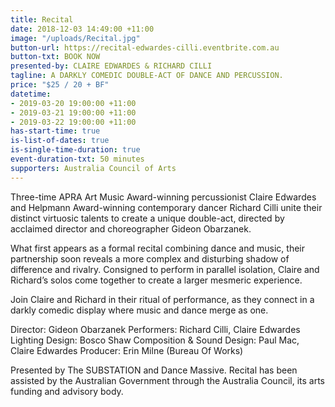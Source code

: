 ```yaml
---
title: Recital
date: 2018-12-03 14:49:00 +11:00
image: "/uploads/Recital.jpg"
button-url: https://recital-edwardes-cilli.eventbrite.com.au
button-txt: BOOK NOW
presented-by: CLAIRE EDWARDES & RICHARD CILLI
tagline: A DARKLY COMEDIC DOUBLE-ACT OF DANCE AND PERCUSSION.
price: "$25 / 20 + BF"
datetime:
- 2019-03-20 19:00:00 +11:00
- 2019-03-21 19:00:00 +11:00
- 2019-03-22 19:00:00 +11:00
has-start-time: true
is-list-of-dates: true
is-single-time-duration: true
event-duration-txt: 50 minutes
supporters: Australia Council of Arts
---
```


Three-time APRA Art Music Award-winning percussionist Claire Edwardes and Helpmann Award-winning contemporary dancer Richard Cilli unite their distinct virtuosic talents to create a unique double-act, directed by acclaimed director and choreographer Gideon Obarzanek.

What first appears as a formal recital combining dance and music, their partnership soon reveals a more complex and disturbing shadow of difference and rivalry. Consigned to perform in parallel isolation, Claire and Richard’s solos come together to create a larger mesmeric experience.

Join Claire and Richard in their ritual of performance, as they connect in a darkly comedic display where music and dance merge as one.

Director: Gideon Obarzanek
Performers: Richard Cilli, Claire Edwardes
Lighting Design: Bosco Shaw
Composition & Sound Design: Paul Mac, Claire Edwardes
Producer: Erin Milne (Bureau Of Works)


Presented by The SUBSTATION and Dance Massive. 
Recital has been assisted by the Australian Government through the Australia Council, its arts funding and advisory body.